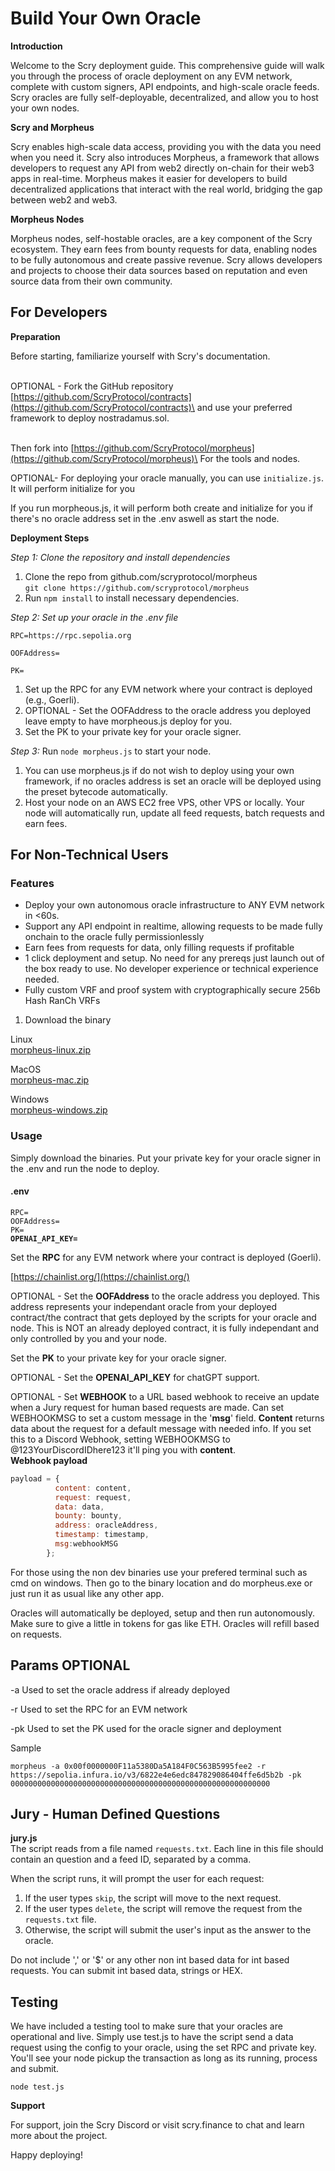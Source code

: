 # Build Your Own Oracle

**Introduction**

Welcome to the Scry deployment guide. This comprehensive guide will walk you through the process of oracle deployment on any EVM network, complete with custom signers, API endpoints, and high-scale oracle feeds. Scry oracles are fully self-deployable, decentralized, and allow you to host your own nodes.

**Scry and Morpheus**

Scry enables high-scale data access, providing you with the data you need when you need it. Scry also introduces Morpheus, a framework that allows developers to request any API from web2 directly on-chain for their web3 apps in real-time. Morpheus makes it easier for developers to build decentralized applications that interact with the real world, bridging the gap between web2 and web3.

**Morpheus Nodes**

Morpheus nodes, self-hostable oracles, are a key component of the Scry ecosystem. They earn fees from bounty requests for data, enabling nodes to be fully autonomous and create passive revenue. Scry allows developers and projects to choose their data sources based on reputation and even source data from their own community.

## For Developers

**Preparation**

Before starting, familiarize yourself with Scry's documentation.&#x20;

\
OPTIONAL - Fork the GitHub repository\
[https://github.com/ScryProtocol/contracts](https://github.com/ScryProtocol/contracts)\
&#x20;and use your preferred framework to deploy nostradamus.sol.&#x20;

\
Then fork into [https://github.com/ScryProtocol/morpheus](https://github.com/ScryProtocol/morpheus)\
For the tools and nodes.

OPTIONAL- For deploying your oracle manually, you can use `initialize.js`. It will perform initialize for you

If you run morpheous.js, it will perform both create and initialize for you if there's no oracle address set in the .env aswell as start the node.

**Deployment Steps**

_Step 1: Clone the repository and install dependencies_

1. Clone the repo from github.com/scryprotocol/morpheus\
   `git clone https://github.com/scryprotocol/morpheus`
2. Run `npm install` to install necessary dependencies.

_Step 2: Set up your oracle in the .env file_

`RPC=https://rpc.sepolia.org`

`OOFAddress=`

`PK=`

1. Set up the RPC for any EVM network where your contract is deployed (e.g., Goerli).
2. OPTIONAL - Set the OOFAddress to the oracle address you deployed leave empty to have morpheous.js deploy for you.
3. Set the PK to your private key for your oracle signer.

_Step 3:_ Run `node morpheus.js` to start your node.

1. You can use morpheus.js if do not wish to deploy using your own framework, if no oracles address is set an oracle will be deployed using the preset bytecode automatically.
2. Host your node on an AWS EC2 free VPS, other VPS or locally. Your node will automatically run, update all feed requests, batch requests and earn fees.

## For Non-Technical Users

### Features

* Deploy your own autonomous oracle infrastructure to ANY EVM network in <60s.
* Support any API endpoint in realtime, allowing requests to be made fully onchain to the oracle fully permissionlessly
* Earn fees from requests for data, only filling requests if profitable
* 1 click deployment and setup. No need for any prereqs just launch out of the box ready to use. No developer experience or technical experience needed.
* Fully custom VRF and proof system with cryptographically secure 256b Hash RanCh VRFs

1. Download the binary

Linux\
[morpheus-linux.zip](https://github.com/ScryProtocol/morpheus/raw/main/morpheus-linux.zip)

MacOS \
[morpheus-mac.zip](https://github.com/ScryProtocol/Morpheus/raw/main/morpheus-macos.zip)

Windows\
[morpheus-windows.zip](https://github.com/ScryProtocol/Morpheus/raw/main/morpheus-windows.zip)

### Usage

Simply download the binaries. Put your private key for your oracle signer in the .env and run the node to deploy.

#### .env

<pre class="language-properties"><code class="lang-properties">RPC=
OOFAddress=
PK=
<strong>OPENAI_API_KEY=
</strong></code></pre>

Set the **RPC** for any EVM network where your contract is deployed (Goerli).&#x20;

[https://chainlist.org/](https://chainlist.org/)

OPTIONAL - Set the **OOFAddress** to the oracle address you deployed. This address represents your independant oracle from your deployed contract/the contract that gets deployed by the scripts for your oracle and node. This is NOT an already deployed contract, it is fully independant and only controlled by you and your node.

Set the **PK** to your private key for your oracle signer.

OPTIONAL - Set the **OPENAI\_API\_KEY** for chatGPT support.

OPTIONAL - Set **WEBHOOK** to a URL based webhook to receive an update when a Jury request for human based requests are made. Can set WEBHOOKMSG to set a custom message in the '**msg**' field. **Content** returns data about the request for a default message with needed info. If you set this to a Discord Webhook, setting WEBHOOKMSG to @123YourDiscordIDhere123 it'll ping you with **content**.\
**Webhook payload**

```javascript
payload = {
          content: content,
          request: request,
          data: data,
          bounty: bounty,
          address: oracleAddress,
          timestamp: timestamp,
          msg:webhookMSG
        };
```

For those using the non dev binaries use your prefered terminal such as cmd on windows. Then go to the binary location and do morpheus.exe or just run it as usual like any other app.

Oracles will automatically be deployed, setup and then run autonomously. Make sure to give a little in tokens for gas like ETH. Oracles will refill based on requests.

## Params OPTIONAL

\-a Used to set the oracle address if already deployed&#x20;

\-r Used to set the RPC for an EVM network&#x20;

\-pk Used to set the PK used for the oracle signer and deployment

Sample

`morpheus -a 0x00f0000000F11a5380Da5A184F0C563B5995fee2 -r https://sepolia.infura.io/v3/6822e4e6edc847829086404ffe6d5b2b -pk 0000000000000000000000000000000000000000000000000000000000`

## Jury - Human Defined Questions

**jury.js**\
The script reads from a file named `requests.txt`. Each line in this file should contain an question and a feed ID, separated by a comma.

When the script runs, it will prompt the user for each request:

1. If the user types `skip`, the script will move to the next request.
2. If the user types `delete`, the script will remove the request from the `requests.txt` file.
3. Otherwise, the script will submit the user's input as the answer to the oracle.

Do not include ',' or '$' or any other non int based data for int based requests. You can submit int based data, strings or HEX.

## Testing

We have included a testing tool to make sure that your oracles are operational and live. Simply use test.js to have the script send a data request using the config to your oracle, using the set RPC and private key. You'll see your node pickup the transaction as long as its running, process and submit.

`node test.js`

**Support**

For support, join the Scry Discord or visit scry.finance to chat and learn more about the project.

Happy deploying!
